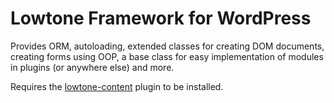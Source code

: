 # Lowtone Framework for WordPress

Provides ORM, autoloading, extended classes for creating DOM documents, creating forms using OOP, a base class for easy implementation of modules in plugins (or anywhere else) and more.

Requires the [lowtone-content](https://github.com/lowtone/lowtone-content) plugin to be installed.